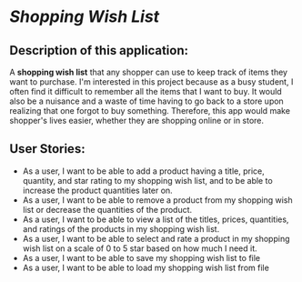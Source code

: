 # *Shopping Wish List*

## Description of this application:
A **shopping wish list** that any shopper can use to keep track of items they want to purchase. I'm interested in this project because as 
a busy student, I often find it difficult to remember all the items that I want to buy. It would also be a nuisance and a 
waste of time having to go back to a store upon realizing that one forgot to buy something. Therefore, this app would 
make shopper's lives easier, whether they are shopping online or in store.

## User Stories:
- As a user, I want to be able to add a product having a title, price, quantity, and star rating to my shopping wish list, and to be able to increase the product quantities later on.
- As a user, I want to be able to remove a product from my shopping wish list or decrease the quantities of the product.
- As a user, I want to be able to view a list of the titles, prices, quantities, and ratings of the products in my shopping wish list.
- As a user, I want to be able to select and rate a product in my shopping wish list on a scale of 0 to 5 star based on how much I need it.
- As a user, I want to be able to save my shopping wish list to file
- As a user, I want to be able to load my shopping wish list from file
 